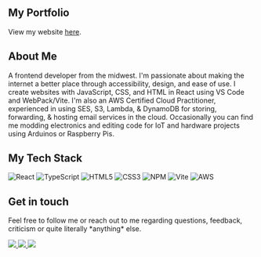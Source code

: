 <h2>My Portfolio</h2>
<p>View my website <a href="https://craigtaylor.dev">here</a>.</p>

<h2 align="left">About Me</h2>
<p align="left">A frontend developer from the midwest. I'm passionate about making the internet a better place through accessibility, design, and ease of use. I create websites with JavaScript, CSS, and HTML in React using VS Code and WebPack/Vite. I'm also an AWS Certified Cloud Practitioner, experienced in using SES, S3, Lambda, & DynamoDB for storing, forwarding, & hosting email services in the cloud. Occasionally you can find me modding electronics and editing code for IoT and hardware projects using Arduinos or Raspberry Pis.</p>

<h2 align="left">My Tech Stack</h2>
<picture>
<img src="https://img.shields.io/badge/react-%2320232a.svg?style=for-the-badge&logo=react&logoColor=%2361DAFB" alt="React" style="pointer-events: none;" />
</picture>

<picture>
<img src="https://img.shields.io/badge/typescript-%23007ACC.svg?style=for-the-badge&logo=typescript&logoColor=white" alt="TypeScript" style="pointer-events: none;" />
</picture>
<picture>
<img src="https://img.shields.io/badge/html5-%23E34F26.svg?style=for-the-badge&logo=html5&logoColor=white" alt="HTML5" style="pointer-events: none;" />
</picture>
<picture>
<img src="https://img.shields.io/badge/css3-%231572B6.svg?style=for-the-badge&logo=css3&logoColor=white" alt="CSS3" style="pointer-events: none;" />
</picture>
<picture>
<img src="https://img.shields.io/badge/NPM-%23CB3837.svg?style=for-the-badge&logo=npm&logoColor=white" alt="NPM" style="pointer-events: none;" />
</picture>
<picture>
<img src="https://img.shields.io/badge/vite-%23646CFF.svg?style=for-the-badge&logo=vite&logoColor=white" alt="Vite" style="pointer-events: none;" />
</picture>
<picture>
<img src="https://img.shields.io/badge/AWS-%23FF9900.svg?style=for-the-badge&logo=amazon-aws&logoColor=white" alt="AWS" style="pointer-events: none;" />
</picture>
 

<h2>Get in touch</h3>
<p>Feel free to follow me or reach out to me regarding questions, feedback, criticism or quite literally *anything* else.</p>
  <a href="mailto:contact@craigtaylor.dev" rel="nofollow">
  <img src="https://camo.githubusercontent.com/71a0f4bfcf1f2220e2b1c246ac2ee681c47ee914d1c1f0e27a0e6c9ac2e9f134/68747470733a2f2f696d672e736869656c64732e696f2f62616467652f476d61696c2d4431343833363f7374796c653d666f722d7468652d6261646765266c6f676f3d676d61696c266c6f676f436f6c6f723d7768697465" data-canonical-src="https://img.shields.io/badge/Gmail-D14836?style=for-the-badge&amp;logo=gmail&amp;logoColor=white" style="max-width: 100%;">
  </a>
  <a href="https://www.linkedin.com/in/craig-taylor-84091320a/" rel="nofollow">
  <img src="https://camo.githubusercontent.com/591c02e8ff595d43e0b35b1b29aed639a7154b959cd8f8c854b9e176d885b094/68747470733a2f2f696d672e736869656c64732e696f2f62616467652f4c696e6b6564496e2d3030373742353f7374796c653d666f722d7468652d6261646765266c6f676f3d6c696e6b6564696e266c6f676f436f6c6f723d7768697465" data-canonical-src="https://img.shields.io/badge/LinkedIn-0077B5?style=for-the-badge&amp;logo=linkedin&amp;logoColor=white" style="max-width: 100%;">
  </a>
<a href="https://discord.com/users/CragT/" rel="nofollow">
  <img src="https://camo.githubusercontent.com/930f7883dc43ea38dc8674fdbde77875993b0cdd011318fb4268dfb3f3bcb185/68747470733a2f2f696d672e736869656c64732e696f2f62616467652f446973636f72642d3538363546323f7374796c653d666f722d7468652d6261646765266c6f676f3d646973636f7264266c6f676f436f6c6f723d7768697465" data-canonical-src="https://img.shields.io/badge/Discord-5865F2?style=for-the-badge&amp;logo=discord&amp;logoColor=white" style="max-width: 100%;">
</a>
